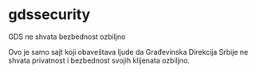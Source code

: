 # gdssecurity
GDS ne shvata bezbednost ozbiljno

Ovo je samo sajt koji obaveštava ljude da Građevinska Direkcija Srbije ne shvata privatnost i bezbednost svojih klijenata ozbiljno.
